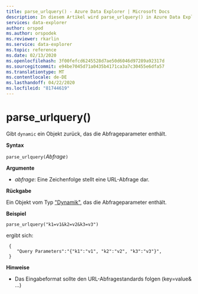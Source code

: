 ```yaml
---
title: parse_urlquery() - Azure Data Explorer | Microsoft Docs
description: In diesem Artikel wird parse_urlquery() in Azure Data Explorer beschrieben.
services: data-explorer
author: orspod
ms.author: orspodek
ms.reviewer: rkarlin
ms.service: data-explorer
ms.topic: reference
ms.date: 02/13/2020
ms.openlocfilehash: 3f00fefcd6245528d7ae50d6046d97289a92317d
ms.sourcegitcommit: e94be7045d71a0435b4171ca3a7c30455e6dfa57
ms.translationtype: MT
ms.contentlocale: de-DE
ms.lasthandoff: 04/22/2020
ms.locfileid: "81744619"
---
```

# <a name="parse_urlquery"></a>parse_urlquery()

Gibt `dynamic` ein Objekt zurück, das die Abfrageparameter enthält.

**Syntax**

`parse_urlquery(`*Abfrage*`)`

**Argumente**

* *abfrage*: Eine Zeichenfolge stellt eine URL-Abfrage dar.

**Rückgabe**

Ein Objekt vom Typ ["Dynamik",](./scalar-data-types/dynamic.md) das die Abfrageparameter enthält.

**Beispiel**

```kusto
parse_urlquery("k1=v1&k2=v2&k3=v3")
```

ergibt sich:

```kusto
 {
    "Query Parameters":"{"k1":"v1", "k2":"v2", "k3":"v3"}",
 }
```

**Hinweise**

* Das Eingabeformat sollte den URL-Abfragestandards folgen (key=value& ...)
 